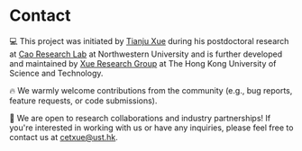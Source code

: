 # Contact

💻 This project was initiated by [Tianju Xue](https://ce.hkust.edu.hk/people/tian-ju-xue-xuetianju) during his postdoctoral research at [Cao Research Lab](https://www.cao.mech.northwestern.edu/jiancao/) at Northwestern University and is further developed and maintained by [Xue Research Group](https://cetxue.people.ust.hk/) at The Hong Kong University of Science and Technology.

🔥 We warmly welcome contributions from the community (e.g., bug reports, feature requests, or code submissions).

🤝 We are open to research collaborations and industry partnerships! If you're interested in working with us or have any inquiries, please feel free to contact us at [cetxue@ust.hk](mailto:cetxue@ust.hk).
